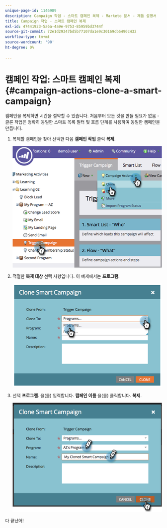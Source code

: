 ```yaml
---
unique-page-id: 1146989
description: Campaign 작업 - 스마트 캠페인 복제 - Marketo 문서 - 제품 설명서
title: Campaign 작업 - 스마트 캠페인 복제
exl-id: 47441923-5a6a-4a9e-9753-85959bd3744f
source-git-commit: 72e1d29347bd5b77107da1e9c30169cb6490c432
workflow-type: tm+mt
source-wordcount: '90'
ht-degree: 0%

---
```


# 캠페인 작업: 스마트 캠페인 복제 {#campaign-actions-clone-a-smart-campaign}

캠페인을 복제하면 시간을 절약할 수 있습니다. 처음부터 모든 것을 만들 필요가 없음 - 클론 작업은 정확히 동일한 스마트 목록 필터 및 흐름 단계를 사용하여 동일한 캠페인을 만듭니다.

1. 복제할 캠페인을 찾아 선택한 다음 **캠페인 작업** 클릭 **복제**.

   ![](assets/image2014-9-22-13-3a56-3a34.png)

1. 적절한 **복제 대상** 선택 사항입니다. 이 예제에서는 **프로그램**.

   ![](assets/image2014-9-22-13-3a56-3a56.png)

1. 선택 **프로그램**. 을(를) 입력합니다. **캠페인 이름** 을(를) 클릭합니다. **복제**.

   ![](assets/image2014-9-22-13-3a57-3a9.png)

다 끝났어!
